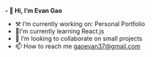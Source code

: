 **- 👋 Hi, I’m Evan Gao**
- ⚒️ I’m currently working on: Personal Portfolio
- 🌱I'm currently learning React.js
- 💞️ I’m looking to collaborate on small projects
- 📫 How to reach me gaoevan37@gmail.com

<!---
Verviam/Verviam is a ✨ special ✨ repository because its `README.md` (this file) appears on your GitHub profile.
You can click the Preview link to take a look at your changes.
--->
